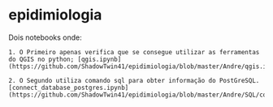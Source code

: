 ﻿# epidimiologia
Dois notebooks onde:

	1. O Primeiro apenas verifica que se consegue utilizar as ferramentas do QGIS no python; [qgis.ipynb](https://github.com/ShadowTwin41/epidimiologia/blob/master/Andre/qgis.ipynb)
	
	2. O Segundo utiliza comando sql para obter informação do PostGreSQL. [connect_database_postgres.ipynb](https://github.com/ShadowTwin41/epidimiologia/blob/master/Andre/SQL/connect_database_postgres.ipynb)

